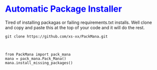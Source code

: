 <font color = "blue"><H1>Automatic Package Installer</H1></font>
Tired of installing packagas or failing requirements.txt installs. Well clone and copy and paste this at the top of your code and it will do the rest.

    git clone https://github.com/xs-xx/PackMana.git
<br>


    from PackMana import pack_mana
    mana = pack_mana.Pack_Mana()
    mana.install_missing_packages()
